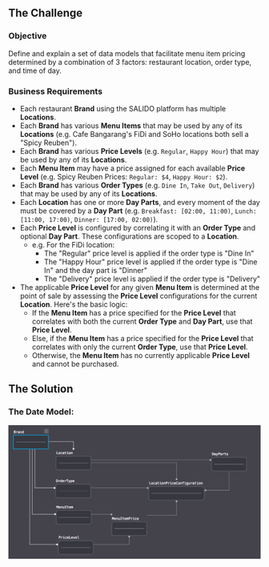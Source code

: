
## The Challenge
### Objective
Define and explain a set of data models that facilitate menu item pricing determined by a combination of 3 factors: restaurant location, order type, and time of day.

### Business Requirements
* Each restaurant **Brand** using the SALIDO platform has multiple **Locations**.
* Each **Brand** has various **Menu Items** that may be used by any of its **Locations** (e.g. Cafe Bangarang's FiDi and SoHo locations both sell a "Spicy Reuben").
* Each **Brand** has various **Price Levels** (e.g. `Regular`, `Happy Hour`) that may be used by any of its **Locations**.
* Each **Menu Item** may have a price assigned for each available **Price Level** (e.g. Spicy Reuben Prices: `Regular: $4`, `Happy Hour: $2`).
* Each **Brand** has various **Order Types** (e.g. `Dine In`, `Take Out`, `Delivery`) that may be used by any of its **Locations**. 
* Each **Location** has one or more **Day Parts**, and every moment of the day must be covered by a **Day Part** (e.g. `Breakfast: [02:00, 11:00)`, `Lunch: [11:00, 17:00)`, `Dinner: [17:00, 02:00)`).
* Each **Price Level** is configured by correlating it with an **Order Type** and optional **Day Part**. These configurations are scoped to a **Location**.
  * e.g. For the FiDi location:
    * The "Regular" price level is applied if the order type is "Dine In"
    * The "Happy Hour" price level is applied if the order type is "Dine In" and the day part is "Dinner"
    * The "Delivery" price level is applied if the order type is "Delivery"
* The applicable **Price Level** for any given **Menu Item** is determined at the point of sale by assessing the **Price Level** configurations for the current **Location**. Here's the basic logic:
  * If the **Menu Item** has a price specified for the **Price Level** that correlates with both the current **Order Type** and **Day Part**, use that **Price Level**.
  * Else, if the **Menu Item** has a price specified for the **Price Level** that correlates with only the current **Order Type**, use that **Price Level**.
  * Otherwise, the **Menu Item** has no currently applicable **Price Level** and cannot be purchased.

## The Solution
### The Date Model:
![schema_drawing.db](docs/images/schema_drawing.png)

